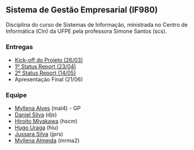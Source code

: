 ## Sistema de Gestão Empresarial (IF980)

Disciplina do curso de Sistemas de Informação, ministrada no Centro de Informática (CIn) da UFPE pela professora Simone Santos (scs). 

### Entregas
- [Kick-off do Projeto (26/03)](https://slides.com/myllenaalves/kickoff/fullscreen#)
- [1º Status Report (23/04)](https://slides.com/myllenaalves/kickoff-2/fullscreen#/)
- [2º Status Report (14/05)](https://slides.com/myllenaalvesdelima/kickoff-1/fullscreen/#/)
- Apresentação Final (21/06)

### Equipe

- [Myllena Alves](https://github.com/myllenaalves) (mal4) - GP
- [Daniel Silva](https://github.com/shirubadan) (djs)
- [Hiroito Miyakawa](https://github.com/hscm) (hscm)
- [Hugo Uraga](https://github.com/hugouraga) (hiu)
- [Jussara Silva](https://github.com/jussararodrigues) (jprs)
- [Myllena Almeida](https://github.com/MyllenaAlmeida) (mrma2)
